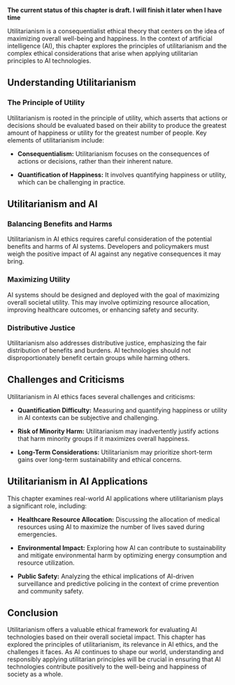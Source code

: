 **The current status of this chapter is draft. I will finish it later when I have time**

Utilitarianism is a consequentialist ethical theory that centers on the idea of maximizing overall well-being and happiness. In the context of artificial intelligence (AI), this chapter explores the principles of utilitarianism and the complex ethical considerations that arise when applying utilitarian principles to AI technologies.

Understanding Utilitarianism
----------------------------

### **The Principle of Utility**

Utilitarianism is rooted in the principle of utility, which asserts that actions or decisions should be evaluated based on their ability to produce the greatest amount of happiness or utility for the greatest number of people. Key elements of utilitarianism include:

* **Consequentialism:** Utilitarianism focuses on the consequences of actions or decisions, rather than their inherent nature.

* **Quantification of Happiness:** It involves quantifying happiness or utility, which can be challenging in practice.

Utilitarianism and AI
---------------------

### **Balancing Benefits and Harms**

Utilitarianism in AI ethics requires careful consideration of the potential benefits and harms of AI systems. Developers and policymakers must weigh the positive impact of AI against any negative consequences it may bring.

### **Maximizing Utility**

AI systems should be designed and deployed with the goal of maximizing overall societal utility. This may involve optimizing resource allocation, improving healthcare outcomes, or enhancing safety and security.

### **Distributive Justice**

Utilitarianism also addresses distributive justice, emphasizing the fair distribution of benefits and burdens. AI technologies should not disproportionately benefit certain groups while harming others.

Challenges and Criticisms
-------------------------

Utilitarianism in AI ethics faces several challenges and criticisms:

* **Quantification Difficulty:** Measuring and quantifying happiness or utility in AI contexts can be subjective and challenging.

* **Risk of Minority Harm:** Utilitarianism may inadvertently justify actions that harm minority groups if it maximizes overall happiness.

* **Long-Term Considerations:** Utilitarianism may prioritize short-term gains over long-term sustainability and ethical concerns.

Utilitarianism in AI Applications
---------------------------------

This chapter examines real-world AI applications where utilitarianism plays a significant role, including:

* **Healthcare Resource Allocation:** Discussing the allocation of medical resources using AI to maximize the number of lives saved during emergencies.

* **Environmental Impact:** Exploring how AI can contribute to sustainability and mitigate environmental harm by optimizing energy consumption and resource utilization.

* **Public Safety:** Analyzing the ethical implications of AI-driven surveillance and predictive policing in the context of crime prevention and community safety.

Conclusion
----------

Utilitarianism offers a valuable ethical framework for evaluating AI technologies based on their overall societal impact. This chapter has explored the principles of utilitarianism, its relevance in AI ethics, and the challenges it faces. As AI continues to shape our world, understanding and responsibly applying utilitarian principles will be crucial in ensuring that AI technologies contribute positively to the well-being and happiness of society as a whole.
